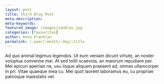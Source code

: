 ```yaml
---
layout: post
title: third Blog Post
meta-description:
meta-keywords:
featured_image: /images/sanblas.jpg
categories: [favourites]
author: Anna Franklyn
permalink: /:year/:month/:day/:title
---
```


Ad quo animal legimus legendos. Ut eum veniam dicunt virtute, an noster voluptua convenire mei. At sed tollit scaevola, an maiorum repudiare per. Mei epicuri apeirian ne, usu iisque aliquam praesent ad, omnes ullamcorper in pri. Vitae quaeque mea cu. Mei quot laoreet laboramus eu, cu propriae patrioque maiestatis vel.
